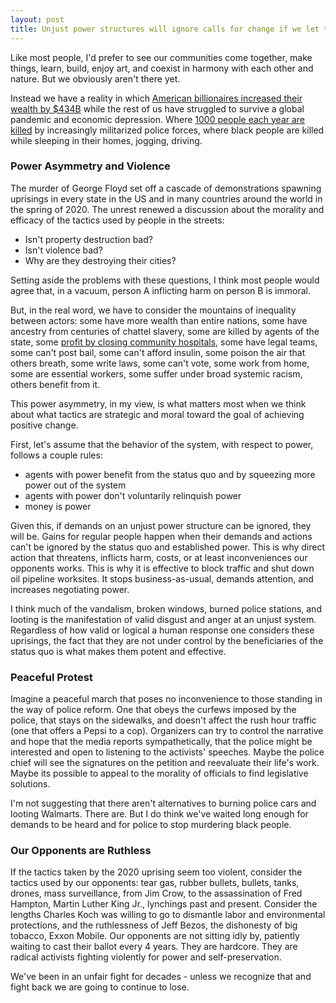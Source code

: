 ```yaml
---
layout: post
title: Unjust power structures will ignore calls for change if we let them
---
```


Like most people, I'd prefer to see our communities come together, make things, learn, build, enjoy art, and coexist in harmony with each other and nature. But we obviously aren't there yet.

Instead we have a reality in which [American billionaires increased their wealth by $434B](https://americansfortaxfairness.org/issue/tale-two-crises-billionaires-gain-workers-feel-pandemic-pain/) while the rest of us have struggled to survive a global pandemic and economic depression. Where [1000 people each year are killed](https://www.washingtonpost.com/graphics/investigations/police-shootings-database/) by increasingly militarized police forces, where black people are killed while sleeping in their homes, jogging, driving.

### Power Asymmetry and Violence
The murder of George Floyd set off a cascade of demonstrations spawning uprisings in every state in the US and in many countries around the world in the spring of 2020. The unrest renewed a discussion about the morality and efficacy of the tactics used by people in the streets:
- Isn't property destruction bad?
- Isn't violence bad?
- Why are they destroying their cities?

Setting aside the problems with these questions, I think most people would agree that, in a vacuum, person A inflicting harm on person B is immoral.

But, in the real word, we have to consider the mountains of inequality between actors: some have more wealth than entire nations, some have ancestry from centuries of chattel slavery, some are killed by agents of the state, some [profit by closing community hospitals](https://theintercept.com/2020/04/01/philadelphia-hahnemann-hospital-joel-freedman/), some have legal teams, some can't post bail, some can't afford insulin, some poison the air that others breath, some write laws, some can't vote, some work from home, some are essential workers, some suffer under broad systemic racism, others benefit from it.

This power asymmetry, in my view, is what matters most when we think about what tactics are strategic and moral toward the goal of achieving positive change.

First, let's assume that the behavior of the system, with respect to power, follows a couple rules:

  - agents with power benefit from the status quo and by squeezing more power out of the system
  - agents with power don't voluntarily relinquish power
  - money is power

Given this, if demands on an unjust power structure can be ignored, they will be. Gains for regular people happen when their demands and actions can't be ignored by the status quo and established power. This is why direct action that threatens, inflicts harm, costs, or at least inconveniences our opponents works. This is why it is effective to block traffic and shut down oil pipeline worksites. It stops business-as-usual, demands attention, and increases negotiating power.

I think much of the vandalism, broken windows, burned police stations, and looting is the manifestation of valid disgust and anger at an unjust system. Regardless of how valid or logical a human response one considers these uprisings, the fact that they are not under control by the beneficiaries of the status quo is what makes them potent and effective.

### Peaceful Protest
Imagine a peaceful march that poses no inconvenience to those standing in the way of police reform. One that obeys the curfews imposed by the police, that stays on the sidewalks, and doesn't affect the rush hour traffic (one that offers a Pepsi to a cop). Organizers can try to control the narrative and hope that the media reports sympathetically, that the police might be interested and open to listening to the activists' speeches. Maybe the police chief will see the signatures on the petition and reevaluate their life's work. Maybe its possible to appeal to the morality of officials to find legislative solutions.

I'm not suggesting that there aren't alternatives to burning police cars and looting Walmarts. There are. But I do think we've waited long enough for demands to be heard and for police to stop murdering black people.

### Our Opponents are Ruthless
If the tactics taken by the 2020 uprising seem too violent, consider the tactics used by our opponents: tear gas, rubber bullets, bullets, tanks, drones, mass surveillance, from Jim Crow, to the assassination of Fred Hampton, Martin Luther King Jr., lynchings past and present. Consider the lengths Charles Koch was willing to go to dismantle labor and environmental protections, and the ruthlessness of Jeff Bezos, the dishonesty of big tobacco, Exxon Mobile. Our opponents are not sitting idly by, patiently waiting to cast their ballot every 4 years. They are hardcore. They are radical activists fighting violently for power and self-preservation.

We've been in an unfair fight for decades - unless we recognize that and fight back we are going to continue to lose.

